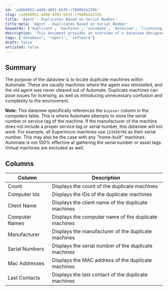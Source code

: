 ```yaml
---
id: 'a36b0952-ad48-4891-b535-c70d0b2e235b'
slug: /a36b0952-ad48-4891-b535-c70d0b2e235b
title: 'Agent - Duplicates Based on Serial Number'
title_meta: 'Agent - Duplicates Based on Serial Number'
keywords: ['duplicate', 'machines', 'automate', 'dataview', 'licensing']
description: 'This document provides an overview of a dataview designed to locate duplicate machines within ConnectWise Automate. It explains the importance of identifying duplicates, particularly in relation to licensing issues, and outlines the limitations regarding serial number retrieval from various manufacturers.'
tags: ['database', 'report', 'software']
draft: false
unlisted: false
---
```


## Summary

The purpose of the dataview is to locate duplicate machines within Automate. These are usually machines where the agent was reinstalled, and the old agent was never cleared out of Automate. Duplicate machines can pose issues for licensing, as well as introducing unnecessary confusion and complexity to the environment.

**Note:** This dataview specifically references the `biosver` column in the computers table. This is where Automate attempts to store the serial number or service tag of the machine. If the manufacturer of the machine does not include a proper service tag or serial number, this dataview will not work. For example, all Supermicro machines use `123456789` as their serial number. This may also be the case with any "home-built" machines. Automate is not 100% effective at gathering the serial number or asset tags. Virtual machines are excluded as well.

## Columns

| Column           | Description                                         |
|------------------|-----------------------------------------------------|
| Count            | Displays the count of the duplicate machines        |
| Computer Ids     | Displays the IDs of the duplicate machines          |
| Client Name      | Displays the client name of the duplicate machines   |
| Computer Names   | Displays the computer name of the duplicate machines |
| Manufacturer     | Displays the manufacturer of the duplicate machines  |
| Serial Numbers   | Displays the serial number of the duplicate machines  |
| Mac Addresses    | Displays the MAC address of the duplicate machines   |
| Last Contacts    | Displays the last contact of the duplicate machines  |


